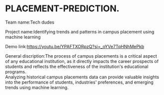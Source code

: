 # PLACEMENT-PREDICTION.

Team name:Tech dudes

Project name:Identifying trends and patterns in campus placement using machine learning

Demo link:https://youtu.be/YPAFTXORpzQ?si=_oYVe7TqHNhMePkb

General discription:The process of campus placements is a critical aspect of any educational institution, as it directly impacts the career prospects of students and reflects the effectiveness of the institution's educational programs.  
Analyzing historical campus placements data can provide valuable insights into the performance of students, industries' preferences, and emerging trends using machine learning.


